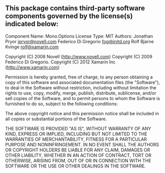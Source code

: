 This package contains third-party software components governed by the license(s) indicated below:
---------

Component Name: Mono.Options
License Type: MIT
Authors:
 Jonathan Pryor <jpryor@novell.com>
 Federico Di Gregorio <fog@initd.org>
 Rolf Bjarne Kvinge <rolf@xamarin.com>

Copyright (C) 2008 Novell (http://www.novell.com)
Copyright (C) 2009 Federico Di Gregorio.
Copyright (C) 2012 Xamarin Inc (http://www.xamarin.com)

Permission is hereby granted, free of charge, to any person obtaining
a copy of this software and associated documentation files (the
"Software"), to deal in the Software without restriction, including
without limitation the rights to use, copy, modify, merge, publish,
distribute, sublicense, and/or sell copies of the Software, and to
permit persons to whom the Software is furnished to do so, subject to
the following conditions:

The above copyright notice and this permission notice shall be
included in all copies or substantial portions of the Software.

THE SOFTWARE IS PROVIDED "AS IS", WITHOUT WARRANTY OF ANY KIND,
EXPRESS OR IMPLIED, INCLUDING BUT NOT LIMITED TO THE WARRANTIES OF
MERCHANTABILITY, FITNESS FOR A PARTICULAR PURPOSE AND
NONINFRINGEMENT. IN NO EVENT SHALL THE AUTHORS OR COPYRIGHT HOLDERS BE
LIABLE FOR ANY CLAIM, DAMAGES OR OTHER LIABILITY, WHETHER IN AN ACTION
OF CONTRACT, TORT OR OTHERWISE, ARISING FROM, OUT OF OR IN CONNECTION
WITH THE SOFTWARE OR THE USE OR OTHER DEALINGS IN THE SOFTWARE.
